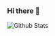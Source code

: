 ### Hi there 👋
![Github Stats](https://github-readme-stats.vercel.app/api?username=hutututtt&show_icons=true&theme=dark&count_private=true)
